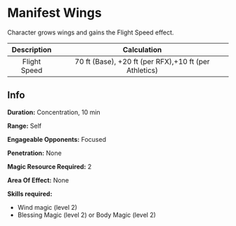 # Manifest Wings

Character grows wings and gains the Flight Speed effect.

| Description |                      Calculation                      |
| :----------: | :---------------------------------------------------: |
| Flight Speed | 70 ft (Base), +20 ft (per RFX),+10 ft (per Athletics) |

## Info

**Duration:** Concentration, 10 min

**Range:** Self

**Engageable Opponents:** Focused

**Penetration:** None

**Magic Resource Required:** 2

**Area Of Effect:** None

**Skills required:**

- Wind magic (level 2)
- Blessing Magic (level 2) or Body Magic (level 2)
